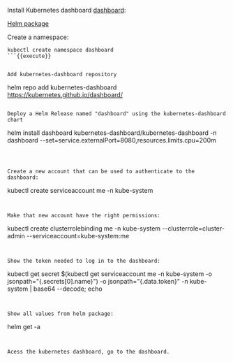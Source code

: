 
Install Kubernetes dashboard [dashboard](https://helm.sh/docs/intro/install/):

[Helm package](https://artifacthub.io/packages/helm/k8s-dashboard/kubernetes-dashboard)

Create a namespace:
``` 
kubectl create namespace dashboard
```{{execute}}


Add kubernetes-dashboard repository
``` 
helm repo add kubernetes-dashboard https://kubernetes.github.io/dashboard/
```{{execute}}

Deploy a Helm Release named "dashboard" using the kubernetes-dashboard chart
``` 
helm install dashboard kubernetes-dashboard/kubernetes-dashboard -n dashboard --set=service.externalPort=8080,resources.limits.cpu=200m
```{{execute}}



Create a new account that can be used to authenticate to the dashboard:
``` 
kubectl create serviceaccount me -n kube-system
```{{execute}}

 
Make that new account have the right permissions:
``` 
kubectl create clusterrolebinding me -n kube-system --clusterrole=cluster-admin --serviceaccount=kube-system:me
```{{execute}}
 

Show the token needed to log in to the dashboard:
``` 
kubectl get secret $(kubectl get serviceaccount me -n kube-system -o jsonpath="{.secrets[0].name}") -o jsonpath="{.data.token}" -n kube-system | base64 --decode; echo
```{{execute}}


Show all values from helm package:
``` 
helm get -a
```{{execute}}


Acess the kubernetes dashboard, go to the dashboard.